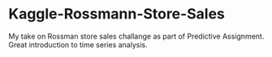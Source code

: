 # Kaggle-Rossmann-Store-Sales
My take on Rossman store sales challange as part of Predictive Assignment. Great introduction to time series analysis.
